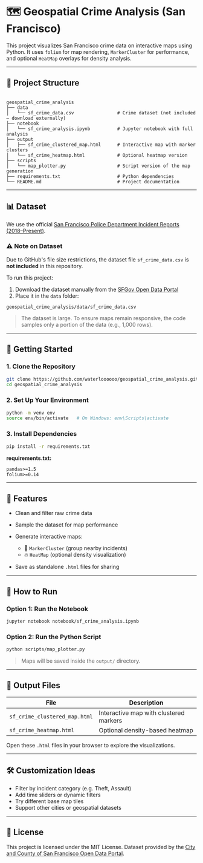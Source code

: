 # 🗺️ Geospatial Crime Analysis (San Francisco)

This project visualizes San Francisco crime data on interactive maps using Python. It uses `folium` for map rendering, `MarkerCluster` for performance, and optional `HeatMap` overlays for density analysis.

---

## 📁 Project Structure

```

geospatial_crime_analysis
├── data
│   └── sf_crime_data.csv                # Crime dataset (not included — download externally)
├── notebook
│   └── sf_crime_analysis.ipynb          # Jupyter notebook with full analysis
├── output
│   ├── sf_crime_clustered_map.html      # Interactive map with marker clusters
│   └── sf_crime_heatmap.html            # Optional heatmap version
├── scripts
│   └── map_plotter.py                   # Script version of the map generation
├── requirements.txt                     # Python dependencies
└── README.md                            # Project documentation

```

---

## 📊 Dataset

We use the official [San Francisco Police Department Incident Reports (2018–Present)](https://data.sfgov.org/Public-Safety/Police-Department-Incident-Reports-2018-to-Present/wg3w-h783).

### ⚠️ Note on Dataset

Due to GitHub's file size restrictions, the dataset file `sf_crime_data.csv` is **not included** in this repository.

To run this project:

1. Download the dataset manually from the [SFGov Open Data Portal](https://data.sfgov.org/Public-Safety/Police-Department-Incident-Reports-2018-to-Present/wg3w-h783)
2. Place it in the `data` folder:

```
geospatial_crime_analysis/data/sf_crime_data.csv

````

> The dataset is large. To ensure maps remain responsive, the code samples only a portion of the data (e.g., 1,000 rows).

---

## 🚀 Getting Started

### 1. Clone the Repository

```bash
git clone https://github.com/waterloooooo/geospatial_crime_analysis.git
cd geospatial_crime_analysis
````

### 2. Set Up Your Environment

```bash
python -m venv env
source env/bin/activate   # On Windows: env\Scripts\activate
```

### 3. Install Dependencies

```bash
pip install -r requirements.txt
```

**requirements.txt:**

```
pandas>=1.5
folium>=0.14
```

---

## 📌 Features

* Clean and filter raw crime data
* Sample the dataset for map performance
* Generate interactive maps:

  * 📍 `MarkerCluster` (group nearby incidents)
  * 🔥 `HeatMap` (optional density visualization)
* Save as standalone `.html` files for sharing

---

## 🧪 How to Run

### Option 1: Run the Notebook

```bash
jupyter notebook notebook/sf_crime_analysis.ipynb
```

### Option 2: Run the Python Script

```bash
python scripts/map_plotter.py
```

> Maps will be saved inside the `output/` directory.

---

## 📂 Output Files

| File                          | Description                            |
| ----------------------------- | -------------------------------------- |
| `sf_crime_clustered_map.html` | Interactive map with clustered markers |
| `sf_crime_heatmap.html`       | Optional density-based heatmap         |

Open these `.html` files in your browser to explore the visualizations.

---

## 🛠️ Customization Ideas

* Filter by incident category (e.g. Theft, Assault)
* Add time sliders or dynamic filters
* Try different base map tiles
* Support other cities or geospatial datasets

---

## 📄 License

This project is licensed under the MIT License.
Dataset provided by the [City and County of San Francisco Open Data Portal](https://data.sfgov.org/).